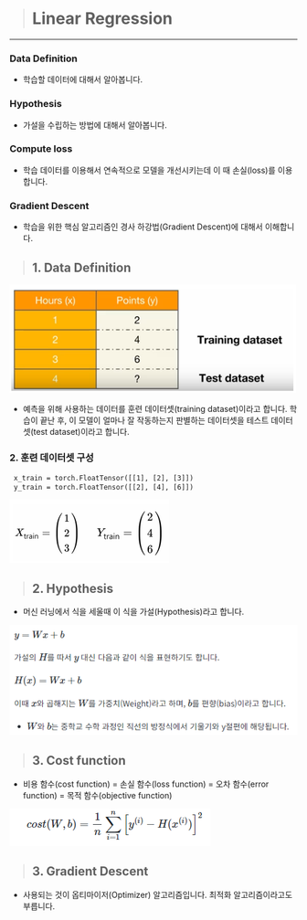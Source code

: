 ># Linear Regression

***
### Data Definition
- 학습할 데이터에 대해서 알아봅니다.

### Hypothesis 
- 가설을 수립하는 방법에 대해서 알아봅니다.

### Compute loss
- 학습 데이터를 이용해서 연속적으로 모델을 개선시키는데 이 때 손실(loss)를 이용합니다.

### Gradient Descent
- 학습을 위한 핵심 알고리즘인 경사 하강법(Gradient Descent)에 대해서 이해합니다.



>## 1. Data Definition


![Alt text](image-36.png)

-  예측을 위해 사용하는 데이터를 훈련 데이터셋(training dataset)이라고 합니다. 학습이 끝난 후, 이 모델이 얼마나 잘 작동하는지 판별하는 데이터셋을 테스트 데이터셋(test dataset)이라고 합니다.


### 2. 훈련 데이터셋 구성

```
 x_train = torch.FloatTensor([[1], [2], [3]])
 y_train = torch.FloatTensor([[2], [4], [6]])
```
![Alt text](image-37.png)

>## 2. Hypothesis

- 머신 러닝에서 식을 세울때 이 식을 가설(Hypothesis)라고 합니다.

![Alt text](image-38.png)


>## 3. Cost function

- 비용 함수(cost function) = 손실 함수(loss function) = 오차 함수(error function) = 목적 함수(objective function)

![Alt text](image-39.png)


>## 3. Gradient Descent

- 사용되는 것이 옵티마이저(Optimizer) 알고리즘입니다. 최적화 알고리즘이라고도 부릅니다.